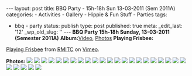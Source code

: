 --- layout: post title: BBQ Party - 15h-18h Sun 13-03-2011 (Sem 2011A)
categories: - Activities - Gallery - Hippie & Fun Stuff - Parties tags:
- bbq - party status: publish type: post published: true meta:
\_edit\_last: '12' \_wp\_old\_slug: '' --- **BBQ Party 15h-18h Sunday,
13-03-2011 (Semester 2011A)**
**Album:**[Video](http://vimeo.com/album/1552164),
[Photos](http://img101.imageshack.us/g/p1060867z.jpg/) **Playing
Frisbee:**

[Playing Frisbee](http://vimeo.com/21002469) from
[RMITC](http://vimeo.com/rmitc) on [Vimeo](http://vimeo.com).

**Photos:**
[![](http://img101.imageshack.us/img101/5047/p1060867z.th.jpg)](http://img101.imageshack.us/i/p1060867z.jpg/)
[![](http://img4.imageshack.us/img4/7976/p1060868r.th.jpg)](http://img4.imageshack.us/i/p1060868r.jpg/)
[![](http://img69.imageshack.us/img69/7242/p1060869en.th.jpg)](http://img69.imageshack.us/i/p1060869en.jpg/)
[![](http://img859.imageshack.us/img859/2103/p1060870e.th.jpg)](http://img859.imageshack.us/i/p1060870e.jpg/)
[![](http://img87.imageshack.us/img87/1700/p1060871e.th.jpg)](http://img87.imageshack.us/i/p1060871e.jpg/)
[![](http://img191.imageshack.us/img191/6565/p1060873w.th.jpg)](http://img191.imageshack.us/i/p1060873w.jpg/)
[![](http://img718.imageshack.us/img718/4788/p1060874a.th.jpg)](http://img718.imageshack.us/i/p1060874a.jpg/)
[![](http://img35.imageshack.us/img35/6105/p1060875j.th.jpg)](http://img35.imageshack.us/i/p1060875j.jpg/)
[![](http://img16.imageshack.us/img16/7978/p1060877q.th.jpg)](http://img16.imageshack.us/i/p1060877q.jpg/)
[![](http://img269.imageshack.us/img269/4963/p1060878y.th.jpg)](http://img269.imageshack.us/i/p1060878y.jpg/)
[![](http://img713.imageshack.us/img713/5509/p1060879c.th.jpg)](http://img713.imageshack.us/i/p1060879c.jpg/)
[![](http://img190.imageshack.us/img190/4683/p1060882e.th.jpg)](http://img190.imageshack.us/i/p1060882e.jpg/)
[![](http://img710.imageshack.us/img710/1111/p1060883e.th.jpg)](http://img710.imageshack.us/i/p1060883e.jpg/)
[![](http://img87.imageshack.us/img87/4903/p1060884e.th.jpg)](http://img87.imageshack.us/i/p1060884e.jpg/)
[![](http://img219.imageshack.us/img219/2494/p1060886.th.jpg)](http://img219.imageshack.us/i/p1060886.jpg/)
[![](http://img826.imageshack.us/img826/5465/p1060888e.th.jpg)](http://img826.imageshack.us/i/p1060888e.jpg/)
[![](http://img824.imageshack.us/img824/2488/p1060890u.th.jpg)](http://img824.imageshack.us/i/p1060890u.jpg/)
[![](http://img21.imageshack.us/img21/5291/p1060891m.th.jpg)](http://img21.imageshack.us/i/p1060891m.jpg/)
[![](http://img3.imageshack.us/img3/9445/p1060893n.th.jpg)](http://img3.imageshack.us/i/p1060893n.jpg/)
[![](http://img858.imageshack.us/img858/2051/p1060896.th.jpg)](http://img858.imageshack.us/i/p1060896.jpg/)
[![](http://img824.imageshack.us/img824/5104/p1060897r.th.jpg)](http://img824.imageshack.us/i/p1060897r.jpg/)
[![](http://img140.imageshack.us/img140/2899/p1060898e.th.jpg)](http://img140.imageshack.us/i/p1060898e.jpg/)
[![](http://img155.imageshack.us/img155/3122/p1060899b.th.jpg)](http://img155.imageshack.us/i/p1060899b.jpg/)
[![](http://img862.imageshack.us/img862/2417/p1060900.th.jpg)](http://img862.imageshack.us/i/p1060900.jpg/)
[![](http://img690.imageshack.us/img690/2519/p1060903s.th.jpg)](http://img690.imageshack.us/i/p1060903s.jpg/)
[![](http://img687.imageshack.us/img687/1123/p1060907x.th.jpg)](http://img687.imageshack.us/i/p1060907x.jpg/)
[![](http://img189.imageshack.us/img189/3798/p1060913ey.th.jpg)](http://img189.imageshack.us/i/p1060913ey.jpg/)
